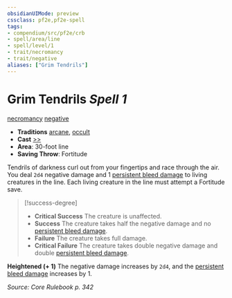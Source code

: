 ```yaml
---
obsidianUIMode: preview
cssclass: pf2e,pf2e-spell
tags:
- compendium/src/pf2e/crb
- spell/area/line
- spell/level/1
- trait/necromancy
- trait/negative
aliases: ["Grim Tendrils"]
---
```

# Grim Tendrils *Spell 1*   
[necromancy](rules/traits/necromancy.md "Necromancy School Trait")  [negative](rules/traits/negative.md "Negative Energy & Element Trait")  

- **Traditions** [arcane](rules/traits/arcane.md "Arcane Tradition Trait"), [occult](rules/traits/occult.md "Occult Tradition Trait")
- **Cast** [>>](rules/core-rulebook/chapter-9-playing-the-game.md#Actions "Two-Action") 
- **Area**: 30-foot line
- **Saving Throw**: Fortitude

Tendrils of darkness curl out from your fingertips and race through the air. You deal `2d4` negative damage and 1 [persistent bleed damage](rules/conditions.md#Persistent%20Damage) to living creatures in the line. Each living creature in the line must attempt a Fortitude save.

> [!success-degree] 
> - **Critical Success** The creature is unaffected.
> - **Success** The creature takes half the negative damage and no [persistent bleed damage](rules/conditions.md#Persistent%20Damage).
> - **Failure** The creature takes full damage.
> - **Critical Failure** The creature takes double negative damage and double [persistent bleed damage](rules/conditions.md#Persistent%20Damage).

**Heightened (+ 1)** The negative damage increases by `2d4`, and the [persistent bleed damage](rules/conditions.md#Persistent%20Damage) increases by 1.

*Source: Core Rulebook p. 342*